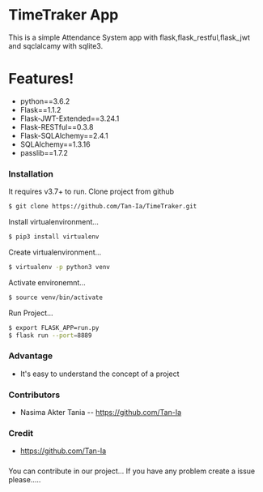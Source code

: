 # TimeTraker App  


This is a simple Attendance System app with flask,flask_restful,flask_jwt and sqclalcamy with sqlite3. 
#  Features!
  - python==3.6.2 
  - Flask==1.1.2
  - Flask-JWT-Extended==3.24.1
  - Flask-RESTful==0.3.8
  - Flask-SQLAlchemy==2.4.1
  - SQLAlchemy==1.3.16
  - passlib==1.7.2

### Installation

It requires  v3.7+ to run.
Clone project from github
```sh
$ git clone https://github.com/Tan-Ia/TimeTraker.git
```
Install virtualenvironment...
```sh
$ pip3 install virtualenv
```
Create virtualenvironment...
```sh
$ virtualenv -p python3 venv
```
Activate environemnt...
```sh
$ source venv/bin/activate
```
Run Project...
```sh
$ export FLASK_APP=run.py
$ flask run --port=8889
```

### Advantage
  - It's easy to understand the concept of a project
  

### Contributors
  - Nasima Akter Tania -- https://github.com/Tan-Ia
  

### Credit
  - https://github.com/Tan-Ia
 
  

###
You can contribute in our project...
If you have any problem create a issue please.....


